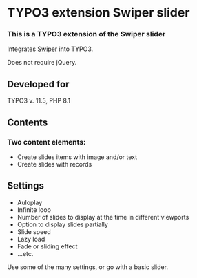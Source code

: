 # TYPO3 extension Swiper slider

### This is a TYPO3 extension of the Swiper slider
Integrates [Swiper](https://swiperjs.com/  "Swiper") into TYPO3.

Does not require jQuery.

## Developed for
TYPO3 v. 11.5, PHP 8.1

## Contents
### Two content elements:
* Create slides items with image and/or text
* Create slides with records

## Settings
* Auloplay
* Infinite loop
* Number of slides to display at the time in different viewports
* Option to display slides partially
* Slide speed
* Lazy load
* Fade or sliding effect
* ...etc.

Use some of the many settings, or go with a basic slider.
